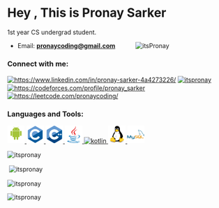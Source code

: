 



# Hey , This is Pronay Sarker 
1st year CS undergrad student.
- Email: **pronaycoding@gmail.com** <a href="https://www.buymeacoffee.com/itsPronay"> <img align="right" src="https://cdn.buymeacoffee.com/buttons/v2/default-yellow.png" height="50" width="210" alt="itsPronay" /></a>



<h3 align="left">Connect with me:</h3>
<p align="left">
<a href="https://www.linkedin.com/in/pronay-sarker-4a4273226/" target="blank"><img align="center" src="https://raw.githubusercontent.com/rahuldkjain/github-profile-readme-generator/master/src/images/icons/Social/linked-in-alt.svg" alt="https://www.linkedin.com/in/pronay-sarker-4a4273226/" height="30" width="40" /></a>
<a href="https://instagram.com/itspronay" target="blank"><img align="center" src="https://raw.githubusercontent.com/rahuldkjain/github-profile-readme-generator/master/src/images/icons/Social/instagram.svg" alt="itspronay" height="30" width="40" /></a>
<a href="https://codeforces.com/profile/pronay_sarker" target="blank"><img align="center" src="https://raw.githubusercontent.com/rahuldkjain/github-profile-readme-generator/master/src/images/icons/Social/codeforces.svg" alt="https://codeforces.com/profile/pronay_sarker" height="30" width="40" /></a>
<a href="https://leetcode.com/pronaycoding/" target="blank"><img align="center" src="https://raw.githubusercontent.com/rahuldkjain/github-profile-readme-generator/master/src/images/icons/Social/leet-code.svg" alt="https://leetcode.com/pronaycoding/" height="30" width="40" /></a>
</p>
<p></p>
<h3 align="left">Languages and Tools:</h3>
<p align="left"> <a href="https://developer.android.com" target="_blank" rel="noreferrer"> <img src="https://raw.githubusercontent.com/devicons/devicon/master/icons/android/android-original-wordmark.svg" alt="android" width="40" height="40"/> </a> <a href="https://www.cprogramming.com/" target="_blank" rel="noreferrer"> <img src="https://raw.githubusercontent.com/devicons/devicon/master/icons/c/c-original.svg" alt="c" width="40" height="40"/> </a> <a href="https://www.w3schools.com/cpp/" target="_blank" rel="noreferrer"> <img src="https://raw.githubusercontent.com/devicons/devicon/master/icons/cplusplus/cplusplus-original.svg" alt="cplusplus" width="40" height="40"/> </a> <a href="https://www.java.com" target="_blank" rel="noreferrer"> <img src="https://raw.githubusercontent.com/devicons/devicon/master/icons/java/java-original.svg" alt="java" width="40" height="40"/> </a> <a href="https://kotlinlang.org" target="_blank" rel="noreferrer"> <img src="https://www.vectorlogo.zone/logos/kotlinlang/kotlinlang-icon.svg" alt="kotlin" width="40" height="40"/> </a> <a href="https://www.linux.org/" target="_blank" rel="noreferrer"> <img src="https://raw.githubusercontent.com/devicons/devicon/master/icons/linux/linux-original.svg" alt="linux" width="40" height="40"/> </a> <a href="https://www.mysql.com/" target="_blank" rel="noreferrer"> <img src="https://raw.githubusercontent.com/devicons/devicon/master/icons/mysql/mysql-original-wordmark.svg" alt="mysql" width="40" height="40"/> </a> </p>
<p>

</p>

<p></p>
<p><img align="center" src="https://github-readme-stats.vercel.app/api/top-langs?username=itspronay&show_icons=true&locale=en&layout=compact" alt="itspronay" /></p>

&nbsp;<img align="center" src="https://github-readme-stats.vercel.app/api?username=itspronay&show_icons=true&locale=en" alt="itspronay" />
<p></p>
<img align="center" src="https://github-readme-streak-stats.herokuapp.com/?user=itspronay&" alt="itspronay" />
<p></p>
<p align="left"> <img src="https://komarev.com/ghpvc/?username=itspronay&label=Profile%20views&color=0e75b6&style=flat" alt="itspronay" /> </p>



